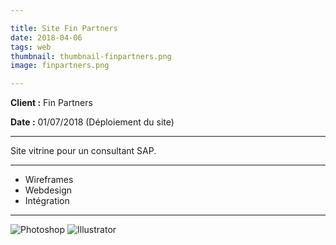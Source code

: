 ```yaml
---

title: Site Fin Partners
date: 2018-04-06
tags: web
thumbnail: thumbnail-finpartners.png
image: finpartners.png

---
```


**Client :** Fin Partners

**Date :** 01/07/2018 (Déploiement du site)

---

Site vitrine pour un consultant SAP.

---

- Wireframes
- Webdesign
- Intégration

---

![Photoshop](/images/icons/photoshop.svg)
![Illustrator](/images/icons/illustrator.svg)

